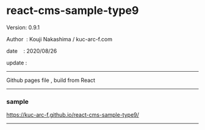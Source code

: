 ﻿# react-cms-sample-type9

 Version: 0.9.1

 Author  : Kouji Nakashima / kuc-arc-f.com

 date    :  2020/08/26 

 update :

***

Github pages file , build from React

***
### sample

https://kuc-arc-f.github.io/react-cms-sample-type9/

***

